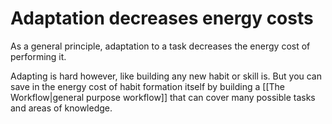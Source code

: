 # Adaptation decreases energy costs
As a general principle, adaptation to a task decreases the energy cost of performing it.

Adapting is hard however, like building any new habit or skill is. But you can save in the energy cost of habit formation itself by building a [[The Workflow|general purpose workflow]] that can cover many possible tasks and areas of knowledge.